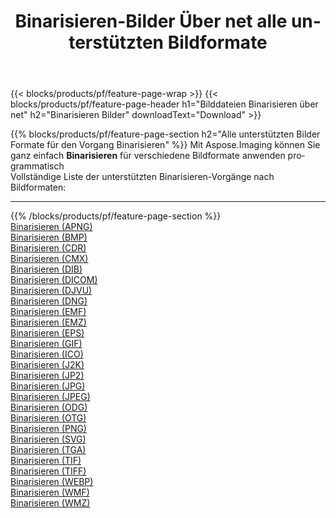 ﻿---
title: Binarisieren-Bilder Über net alle unterstützten Bildformate 
weight: 3920
url: /de/net/binarize 
lang: de
langdirlevel: 2
locales: zh-hans,ja,it,ru,de,es,fr,nl,id,lt,pl,pt,vi,tr,ko,zh-hant,ar,hi,th,sv,cs,uk,he
description: Mit Aspose.Imaging können Sie ganz einfach Binarisieren Bilder über net
---

{{< blocks/products/pf/feature-page-wrap >}}
{{< blocks/products/pf/feature-page-header h1="Bilddateien Binarisieren über net" h2="Binarisieren Bilder" downloadText="Download" >}}


{{% blocks/products/pf/feature-page-section  h2="Alle unterstützten Bilder Formate für den Vorgang Binarisieren" %}}
Mit Aspose.Imaging können Sie ganz einfach **Binarisieren** für verschiedene Bildformate anwenden programmatisch
<br/>
Vollständige Liste der unterstützten Binarisieren-Vorgänge nach Bildformaten:
<hr/>
{{% /blocks/products/pf/feature-page-section %}}
<div class="container-fluid productfamilypage bg-gray">
    <div class="convertypes bg-gray agp-content section">
        <div class="container">
		<div class="row other-converters">
		    <div class='col-md-2 other-converter remove-lp remove-rp'><a href="/imaging/de/net/binarize/apng" >Binarisieren (APNG)</a></div><div class='col-md-2 other-converter remove-lp remove-rp'><a href="/imaging/de/net/binarize/bmp" >Binarisieren (BMP)</a></div><div class='col-md-2 other-converter remove-lp remove-rp'><a href="/imaging/de/net/binarize/cdr" >Binarisieren (CDR)</a></div><div class='col-md-2 other-converter remove-lp remove-rp'><a href="/imaging/de/net/binarize/cmx" >Binarisieren (CMX)</a></div><div class='col-md-2 other-converter remove-lp remove-rp'><a href="/imaging/de/net/binarize/dib" >Binarisieren (DIB)</a></div><div class='col-md-2 other-converter remove-lp remove-rp'><a href="/imaging/de/net/binarize/dicom" >Binarisieren (DICOM)</a></div><div class='col-md-2 other-converter remove-lp remove-rp'><a href="/imaging/de/net/binarize/djvu" >Binarisieren (DJVU)</a></div><div class='col-md-2 other-converter remove-lp remove-rp'><a href="/imaging/de/net/binarize/dng" >Binarisieren (DNG)</a></div><div class='col-md-2 other-converter remove-lp remove-rp'><a href="/imaging/de/net/binarize/emf" >Binarisieren (EMF)</a></div><div class='col-md-2 other-converter remove-lp remove-rp'><a href="/imaging/de/net/binarize/emz" >Binarisieren (EMZ)</a></div><div class='col-md-2 other-converter remove-lp remove-rp'><a href="/imaging/de/net/binarize/eps" >Binarisieren (EPS)</a></div><div class='col-md-2 other-converter remove-lp remove-rp'><a href="/imaging/de/net/binarize/gif" >Binarisieren (GIF)</a></div><div class='col-md-2 other-converter remove-lp remove-rp'><a href="/imaging/de/net/binarize/ico" >Binarisieren (ICO)</a></div><div class='col-md-2 other-converter remove-lp remove-rp'><a href="/imaging/de/net/binarize/j2k" >Binarisieren (J2K)</a></div><div class='col-md-2 other-converter remove-lp remove-rp'><a href="/imaging/de/net/binarize/jp2" >Binarisieren (JP2)</a></div><div class='col-md-2 other-converter remove-lp remove-rp'><a href="/imaging/de/net/binarize/jpg" >Binarisieren (JPG)</a></div><div class='col-md-2 other-converter remove-lp remove-rp'><a href="/imaging/de/net/binarize/jpeg" >Binarisieren (JPEG)</a></div><div class='col-md-2 other-converter remove-lp remove-rp'><a href="/imaging/de/net/binarize/odg" >Binarisieren (ODG)</a></div><div class='col-md-2 other-converter remove-lp remove-rp'><a href="/imaging/de/net/binarize/otg" >Binarisieren (OTG)</a></div><div class='col-md-2 other-converter remove-lp remove-rp'><a href="/imaging/de/net/binarize/png" >Binarisieren (PNG)</a></div><div class='col-md-2 other-converter remove-lp remove-rp'><a href="/imaging/de/net/binarize/svg" >Binarisieren (SVG)</a></div><div class='col-md-2 other-converter remove-lp remove-rp'><a href="/imaging/de/net/binarize/tga" >Binarisieren (TGA)</a></div><div class='col-md-2 other-converter remove-lp remove-rp'><a href="/imaging/de/net/binarize/tif" >Binarisieren (TIF)</a></div><div class='col-md-2 other-converter remove-lp remove-rp'><a href="/imaging/de/net/binarize/tiff" >Binarisieren (TIFF)</a></div><div class='col-md-2 other-converter remove-lp remove-rp'><a href="/imaging/de/net/binarize/webp" >Binarisieren (WEBP)</a></div><div class='col-md-2 other-converter remove-lp remove-rp'><a href="/imaging/de/net/binarize/wmf" >Binarisieren (WMF)</a></div><div class='col-md-2 other-converter remove-lp remove-rp'><a href="/imaging/de/net/binarize/wmz" >Binarisieren (WMZ)</a></div>
                </div>
        </div>
    </div>
</div>
<br/>
